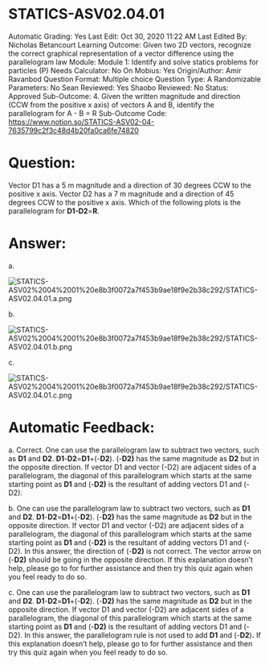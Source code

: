 # STATICS-ASV02.04.01

Automatic Grading: Yes
Last Edit: Oct 30, 2020 11:22 AM
Last Edited By: Nicholas Betancourt
Learning Outcome: Given two 2D vectors, recognize the correct graphical representation of a vector difference using the parallelogram law
Module: Module 1: Identify and solve statics problems for particles (P)
Needs Calculator: No
On Mobius: Yes
Origin/Author: Amir Ravanbod
Question Format: Multiple choice
Question Type: A
Randomizable Parameters: No
Sean Reviewed: Yes
Shaobo Reviewed: No
Status: Approved
Sub-Outcome: 4. Given the written magnitude and direction (CCW from the positive x axis) of vectors A and B, identify the parallelogram for A - B = R
Sub-Outcome Code: https://www.notion.so/STATICS-ASV02-04-7635799c2f3c48d4b20fa0ca6fe74820

# Question:

Vector D1 has a 5 m magnitude and a direction of 30 degrees CCW to the positive x axis. Vector D2 has a 7 m magnitude and a direction of 45 degrees CCW to the positive x axis. Which of the following plots is the parallelogram for **D1-D2**=**R**. 

# Answer:

a. 

![STATICS-ASV02%2004%2001%20e8b3f0072a7f453b9ae18f9e2b38c292/STATICS-ASV02.04.01.a.png](STATICS-ASV02%2004%2001%20e8b3f0072a7f453b9ae18f9e2b38c292/STATICS-ASV02.04.01.a.png)

b. 

![STATICS-ASV02%2004%2001%20e8b3f0072a7f453b9ae18f9e2b38c292/STATICS-ASV02.04.01.b.png](STATICS-ASV02%2004%2001%20e8b3f0072a7f453b9ae18f9e2b38c292/STATICS-ASV02.04.01.b.png)

c. 

![STATICS-ASV02%2004%2001%20e8b3f0072a7f453b9ae18f9e2b38c292/STATICS-ASV02.04.01.c.png](STATICS-ASV02%2004%2001%20e8b3f0072a7f453b9ae18f9e2b38c292/STATICS-ASV02.04.01.c.png)

# Automatic Feedback:

a. Correct. One can use the parallelogram law to subtract two vectors, such as **D1** and **D2**. **D1**-**D2**=**D1**+(-**D2**). (-**D2)** has the same magnitude as **D2** but in the opposite direction. If vector D1 and vector (-D2) are adjacent sides of a parallelogram, the diagonal of this parallelogram which starts at the same starting point as **D1** and (-**D2)** is the resultant of adding vectors D1 and (-D2).

b. One can use the parallelogram law to subtract two vectors, such as **D1** and **D2**. **D1**-**D2**=**D1**+(-**D2**). (-**D2)** has the same magnitude as **D2** but in the opposite direction. If vector D1 and vector (-D2) are adjacent sides of a parallelogram, the diagonal of this parallelogram which starts at the same starting point as **D1** and (-**D2)** is the resultant of adding vectors D1 and (-D2).  In this answer, the direction of (-**D2)** is not correct.  The vector arrow on (-**D2)** should be going in the opposite direction. If this explanation doesn’t help, please go to <a location where all the links are> for further assistance and then try this quiz again when you feel ready to do so.

c. One can use the parallelogram law to subtract two vectors, such as **D1** and **D2**. **D1**-**D2**=**D1**+(-**D2**). (-**D2)** has the same magnitude as **D2** but in the opposite direction. If vector D1 and vector (-D2) are adjacent sides of a parallelogram, the diagonal of this parallelogram which starts at the same starting point as **D1** and (-**D2)** is the resultant of adding vectors D1 and (-D2). In this answer, the parallelogram rule is not used to add **D1** and (-**D2**)**.** If this explanation doesn’t help, please go to <a location where all the links are> for further assistance and then try this quiz again when you feel ready to do so.